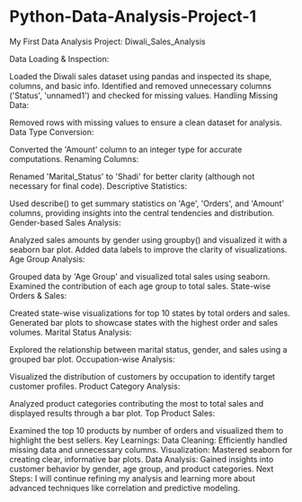 # Python-Data-Analysis-Project-1
My First Data Analysis Project: Diwali_Sales_Analysis

Data Loading & Inspection:

Loaded the Diwali sales dataset using pandas and inspected its shape, columns, and basic info.
Identified and removed unnecessary columns ('Status', 'unnamed1') and checked for missing values.
Handling Missing Data:

Removed rows with missing values to ensure a clean dataset for analysis.
Data Type Conversion:

Converted the 'Amount' column to an integer type for accurate computations.
Renaming Columns:

Renamed 'Marital_Status' to 'Shadi' for better clarity (although not necessary for final code).
Descriptive Statistics:

Used describe() to get summary statistics on 'Age', 'Orders', and 'Amount' columns, providing insights into the central tendencies and distribution.
Gender-based Sales Analysis:

Analyzed sales amounts by gender using groupby() and visualized it with a seaborn bar plot.
Added data labels to improve the clarity of visualizations.
Age Group Analysis:

Grouped data by 'Age Group' and visualized total sales using seaborn.
Examined the contribution of each age group to total sales.
State-wise Orders & Sales:

Created state-wise visualizations for top 10 states by total orders and sales.
Generated bar plots to showcase states with the highest order and sales volumes.
Marital Status Analysis:

Explored the relationship between marital status, gender, and sales using a grouped bar plot.
Occupation-wise Analysis:

Visualized the distribution of customers by occupation to identify target customer profiles.
Product Category Analysis:

Analyzed product categories contributing the most to total sales and displayed results through a bar plot.
Top Product Sales:

Examined the top 10 products by number of orders and visualized them to highlight the best sellers.
Key Learnings:
Data Cleaning: Efficiently handled missing data and unnecessary columns.
Visualization: Mastered seaborn for creating clear, informative bar plots.
Data Analysis: Gained insights into customer behavior by gender, age group, and product categories.
Next Steps: I will continue refining my analysis and learning more about advanced techniques like correlation and predictive modeling.

